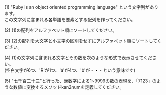(1) "Ruby is an object oriented programming language" という文字列があります。  
この文字列に含まれる各単語を要素とする配列を作ってください。

(2) (1)の配列をアルファベット順にソートしてください。

(3) (2)の配列を大文字と小文字の区別をせずにアルファベット順にソートしてください。

(4) (1)の文字列に含まれる文字とその数を次のような形式で表示させてください。  
(空白文字が6つ、'R'が1つ、'a'が4つ、'b'が・・・という意味です)

(5) "七千百二十三"と行った、漢数字による1~9999の数の表現を、「7123」のような数値に変換するメソッドkan2numを定義してください。